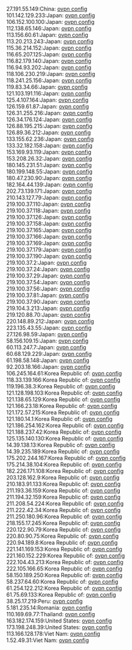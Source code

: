 27.191.55.149:China: [ovpn config](vpn/27_191_55_149.ovpn)  
101.142.129.233:Japan: [ovpn config](vpn/101_142_129_233.ovpn)  
106.152.100.100:Japan: [ovpn config](vpn/106_152_100_100.ovpn)  
112.138.65.146:Japan: [ovpn config](vpn/112_138_65_146.ovpn)  
113.156.60.61:Japan: [ovpn config](vpn/113_156_60_61.ovpn)  
113.20.213.243:Japan: [ovpn config](vpn/113_20_213_243.ovpn)  
115.36.214.152:Japan: [ovpn config](vpn/115_36_214_152.ovpn)  
116.65.207.125:Japan: [ovpn config](vpn/116_65_207_125.ovpn)  
116.82.179.140:Japan: [ovpn config](vpn/116_82_179_140.ovpn)  
116.94.93.202:Japan: [ovpn config](vpn/116_94_93_202.ovpn)  
118.106.230.219:Japan: [ovpn config](vpn/118_106_230_219.ovpn)  
118.241.25.156:Japan: [ovpn config](vpn/118_241_25_156.ovpn)  
119.83.34.66:Japan: [ovpn config](vpn/119_83_34_66.ovpn)  
121.103.191.116:Japan: [ovpn config](vpn/121_103_191_116.ovpn)  
125.4.107.164:Japan: [ovpn config](vpn/125_4_107_164.ovpn)  
126.159.61.87:Japan: [ovpn config](vpn/126_159_61_87.ovpn)  
126.31.255.216:Japan: [ovpn config](vpn/126_31_255_216.ovpn)  
126.34.176.124:Japan: [ovpn config](vpn/126_34_176_124.ovpn)  
126.88.195.215:Japan: [ovpn config](vpn/126_88_195_215.ovpn)  
126.89.36.212:Japan: [ovpn config](vpn/126_89_36_212.ovpn)  
133.155.62.236:Japan: [ovpn config](vpn/133_155_62_236.ovpn)  
133.32.182.158:Japan: [ovpn config](vpn/133_32_182_158.ovpn)  
153.169.93.119:Japan: [ovpn config](vpn/153_169_93_119.ovpn)  
153.208.26.32:Japan: [ovpn config](vpn/153_208_26_32.ovpn)  
180.145.231.51:Japan: [ovpn config](vpn/180_145_231_51.ovpn)  
180.199.148.55:Japan: [ovpn config](vpn/180_199_148_55.ovpn)  
180.47.230.90:Japan: [ovpn config](vpn/180_47_230_90.ovpn)  
182.164.44.139:Japan: [ovpn config](vpn/182_164_44_139.ovpn)  
202.73.139.171:Japan: [ovpn config](vpn/202_73_139_171.ovpn)  
210.143.127.79:Japan: [ovpn config](vpn/210_143_127_79.ovpn)  
219.100.37.110:Japan: [ovpn config](vpn/219_100_37_110.ovpn)  
219.100.37.118:Japan: [ovpn config](vpn/219_100_37_118.ovpn)  
219.100.37.126:Japan: [ovpn config](vpn/219_100_37_126.ovpn)  
219.100.37.158:Japan: [ovpn config](vpn/219_100_37_158.ovpn)  
219.100.37.165:Japan: [ovpn config](vpn/219_100_37_165.ovpn)  
219.100.37.166:Japan: [ovpn config](vpn/219_100_37_166.ovpn)  
219.100.37.169:Japan: [ovpn config](vpn/219_100_37_169.ovpn)  
219.100.37.179:Japan: [ovpn config](vpn/219_100_37_179.ovpn)  
219.100.37.190:Japan: [ovpn config](vpn/219_100_37_190.ovpn)  
219.100.37.2:Japan: [ovpn config](vpn/219_100_37_2.ovpn)  
219.100.37.24:Japan: [ovpn config](vpn/219_100_37_24.ovpn)  
219.100.37.29:Japan: [ovpn config](vpn/219_100_37_29.ovpn)  
219.100.37.54:Japan: [ovpn config](vpn/219_100_37_54.ovpn)  
219.100.37.56:Japan: [ovpn config](vpn/219_100_37_56.ovpn)  
219.100.37.81:Japan: [ovpn config](vpn/219_100_37_81.ovpn)  
219.100.37.90:Japan: [ovpn config](vpn/219_100_37_90.ovpn)  
219.104.3.213:Japan: [ovpn config](vpn/219_104_3_213.ovpn)  
219.120.88.70:Japan: [ovpn config](vpn/219_120_88_70.ovpn)  
220.148.89.212:Japan: [ovpn config](vpn/220_148_89_212.ovpn)  
223.135.43.55:Japan: [ovpn config](vpn/223_135_43_55.ovpn)  
27.126.98.59:Japan: [ovpn config](vpn/27_126_98_59.ovpn)  
58.156.109.15:Japan: [ovpn config](vpn/58_156_109_15.ovpn)  
60.113.247.7:Japan: [ovpn config](vpn/60_113_247_7.ovpn)  
60.68.129.229:Japan: [ovpn config](vpn/60_68_129_229.ovpn)  
61.198.58.148:Japan: [ovpn config](vpn/61_198_58_148.ovpn)  
92.203.18.166:Japan: [ovpn config](vpn/92_203_18_166.ovpn)  
106.245.164.61:Korea Republic of: [ovpn config](vpn/106_245_164_61.ovpn)  
118.33.139.166:Korea Republic of: [ovpn config](vpn/118_33_139_166.ovpn)  
119.196.38.3:Korea Republic of: [ovpn config](vpn/119_196_38_3.ovpn)  
121.128.198.103:Korea Republic of: [ovpn config](vpn/121_128_198_103.ovpn)  
121.138.65.129:Korea Republic of: [ovpn config](vpn/121_138_65_129.ovpn)  
121.166.23.18:Korea Republic of: [ovpn config](vpn/121_166_23_18.ovpn)  
121.172.57.215:Korea Republic of: [ovpn config](vpn/121_172_57_215.ovpn)  
121.180.14.1:Korea Republic of: [ovpn config](vpn/121_180_14_1.ovpn)  
121.186.254.162:Korea Republic of: [ovpn config](vpn/121_186_254_162.ovpn)  
121.188.237.42:Korea Republic of: [ovpn config](vpn/121_188_237_42.ovpn)  
125.135.140.130:Korea Republic of: [ovpn config](vpn/125_135_140_130.ovpn)  
14.39.138.13:Korea Republic of: [ovpn config](vpn/14_39_138_13.ovpn)  
14.39.235.189:Korea Republic of: [ovpn config](vpn/14_39_235_189.ovpn)  
175.202.244.167:Korea Republic of: [ovpn config](vpn/175_202_244_167.ovpn)  
175.214.38.104:Korea Republic of: [ovpn config](vpn/175_214_38_104.ovpn)  
182.226.171.108:Korea Republic of: [ovpn config](vpn/182_226_171_108.ovpn)  
203.128.162.9:Korea Republic of: [ovpn config](vpn/203_128_162_9.ovpn)  
210.183.91.133:Korea Republic of: [ovpn config](vpn/210_183_91_133.ovpn)  
211.193.36.159:Korea Republic of: [ovpn config](vpn/211_193_36_159.ovpn)  
211.194.32.159:Korea Republic of: [ovpn config](vpn/211_194_32_159.ovpn)  
211.208.54.224:Korea Republic of: [ovpn config](vpn/211_208_54_224.ovpn)  
211.222.42.34:Korea Republic of: [ovpn config](vpn/211_222_42_34.ovpn)  
211.250.180.96:Korea Republic of: [ovpn config](vpn/211_250_180_96.ovpn)  
218.155.17.245:Korea Republic of: [ovpn config](vpn/218_155_17_245.ovpn)  
220.122.90.79:Korea Republic of: [ovpn config](vpn/220_122_90_79.ovpn)  
220.80.90.75:Korea Republic of: [ovpn config](vpn/220_80_90_75.ovpn)  
220.94.189.8:Korea Republic of: [ovpn config](vpn/220_94_189_8.ovpn)  
221.141.169.153:Korea Republic of: [ovpn config](vpn/221_141_169_153.ovpn)  
221.160.152.229:Korea Republic of: [ovpn config](vpn/221_160_152_229.ovpn)  
222.104.43.213:Korea Republic of: [ovpn config](vpn/222_104_43_213.ovpn)  
222.105.166.65:Korea Republic of: [ovpn config](vpn/222_105_166_65.ovpn)  
58.150.189.250:Korea Republic of: [ovpn config](vpn/58_150_189_250.ovpn)  
58.237.64.60:Korea Republic of: [ovpn config](vpn/58_237_64_60.ovpn)  
61.254.122.212:Korea Republic of: [ovpn config](vpn/61_254_122_212.ovpn)  
61.75.69.133:Korea Republic of: [ovpn config](vpn/61_75_69_133.ovpn)  
38.25.17.219:Peru: [ovpn config](vpn/38_25_17_219.ovpn)  
5.181.235.14:Romania: [ovpn config](vpn/5_181_235_14.ovpn)  
110.169.69.77:Thailand: [ovpn config](vpn/110_169_69_77.ovpn)  
163.182.174.159:United States: [ovpn config](vpn/163_182_174_159.ovpn)  
173.198.248.39:United States: [ovpn config](vpn/173_198_248_39.ovpn)  
113.166.128.178:Viet Nam: [ovpn config](vpn/113_166_128_178.ovpn)  
1.52.49.31:Viet Nam: [ovpn config](vpn/1_52_49_31.ovpn)  
